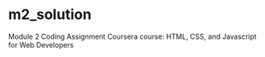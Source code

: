 # m2_solution
Module 2 Coding Assignment Coursera course: HTML, CSS, and Javascript for Web Developers
